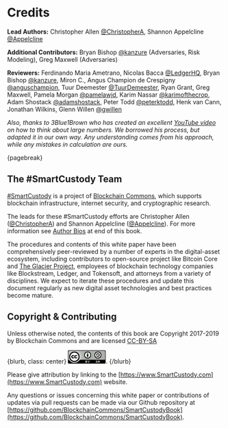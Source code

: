 # Credits #

**Lead Authors:** Christopher Allen [@ChristopherA](https://twitter.com/ChristopherA), Shannon Appelcline [@Appelcline](https://twitter.com/Appelcline)

**Additional Contributors:** Bryan Bishop [@kanzure](https://twitter.com/kanzure) (Adversaries, Risk Modeling), Greg Maxwell (Adversaries)

**Reviewers:** Ferdinando Maria Ametrano, Nicolas Bacca [@LedgerHQ](https://twitter.com/LedgerHQ), Bryan Bishop [@kanzure](https://twitter.com/kanzure), Miron C., Angus Champion de Crespigny [@anguschampion](https://twitter.com/AngusChampion), Tuur Deemester [@TuurDemeester](https://twitter.com/TuurDemeester), Ryan Grant, Greg Maxwell, Pamela Morgan [@pamelawjd](https://twitter.com/pamelawjd), Karim Nassar [@karimofthecrop](https://twitter.com/karimofthecrop), Adam Shostack [@adamshostack](https://twitter.com/adamshostack), Peter Todd [@peterktodd](https://twitter.com/peterktodd), Henk van Cann, Jonathan Wilkins, Glenn Willen [@gwillen](https://twitter.com/gwillen)

_Also, thanks to 3Blue1Brown who has created an excellent [*YouTube video*](https://www.youtube.com/watch?v=S9JGmA5_unY) on how to think about large numbers. We borrowed his process, but adapted it in our own way. Any understanding comes from his approach, while any mistakes in calculation are ours._

{pagebreak}

## The #SmartCustody Team

[#SmartCustody](https://www.SmartCustody.com) is a project of [Blockchain Commons](https://www.BlockchainCommons.com), which supports blockchain infrastructure, internet security, and cryptographic research.

The leads for these #SmartCustody efforts are Christopher Allen ([@ChristopherA](https://twitter.com/ChristopherA)) and Shannon Appelcline ([@Appelcline](https://twitter.com/Appelcline)). For more information see [Author Bios](#author-bios) at end of this book.

The procedures and contents of this white paper have been comprehensively peer-reviewed by a number of experts in the digital-asset ecosystem, including contributors to open-source project like Bitcoin Core and [The Glacier Project](https://glacierprotocol.org/), employees of blockchain technology companies like Blockstream, Ledger, and Tokensoft, and attorneys from a variety of disciplines. We expect to iterate these procedures and update this document regularly as new digital asset technologies and best practices become mature.

## Copyright & Contributing

Unless otherwise noted, the contents of this book are Copyright 2017-2019 by Blockchain Commons and are licensed [CC-BY-SA](https://creativecommons.org/licenses/by-sa/4.0/) 

{blurb, class: center}
![](resources/cc-by-sa.png).
{/blurb}

Please give attribution by linking to the [https://www.SmartCustody.com](https://www.SmartCustody.com) website.

Any questions or issues concerning this white paper or contributions of updates via pull requests can be made via our Github repository at [https://github.com/BlockchainCommons/SmartCustodyBook](https://github.com/BlockchainCommons/SmartCustodyBook).



